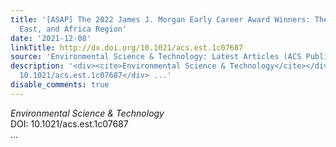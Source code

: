 ```yaml
---
title: '[ASAP] The 2022 James J. Morgan Early Career Award Winners: The Europe, Middle
  East, and Africa Region'
date: '2021-12-08'
linkTitle: http://dx.doi.org/10.1021/acs.est.1c07687
source: 'Environmental Science & Technology: Latest Articles (ACS Publications)'
description: '<div><cite>Environmental Science & Technology</cite></div><div>DOI:
  10.1021/acs.est.1c07687</div> ...'
disable_comments: true
---
```

<div><cite>Environmental Science & Technology</cite></div><div>DOI: 10.1021/acs.est.1c07687</div> ...